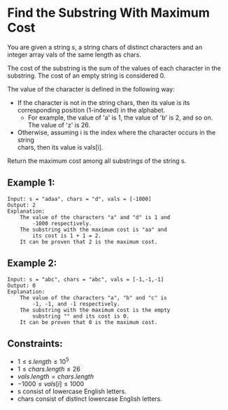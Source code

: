 # Find the Substring With Maximum Cost

You are given a string s, a string chars of distinct characters and an  
integer array vals of the same length as chars.

The cost of the substring is the sum of the values of each character in the  
substring. The cost of an empty string is considered 0.

The value of the character is defined in the following way:

* If the character is not in the string chars, then its value is its   
  corresponding position (1-indexed) in the alphabet.
    * For example, the value of 'a' is 1, the value of 'b' is 2, and so on.   
      The value of 'z' is 26.
* Otherwise, assuming i is the index where the character occurs in the string  
  chars, then its value is vals[i].

Return the maximum cost among all substrings of the string s.

 

## Example 1:

    Input: s = "adaa", chars = "d", vals = [-1000]
    Output: 2
    Explanation: 
        The value of the characters "a" and "d" is 1 and 
            -1000 respectively.
        The substring with the maximum cost is "aa" and 
            its cost is 1 + 1 = 2.
        It can be proven that 2 is the maximum cost.

## Example 2:

    Input: s = "abc", chars = "abc", vals = [-1,-1,-1]
    Output: 0
    Explanation: 
        The value of the characters "a", "b" and "c" is 
            -1, -1, and -1 respectively.
        The substring with the maximum cost is the empty 
            substring "" and its cost is 0.
        It can be proven that 0 is the maximum cost.

 

## Constraints:

* $1 \le s.length \le 10^5$
* $1 \le chars.length \le 26$
* $vals.length = chars.length$
* $-1000 \le vals[i] \le 1000$
* s consist of lowercase English letters.
* chars consist of distinct lowercase English letters.


